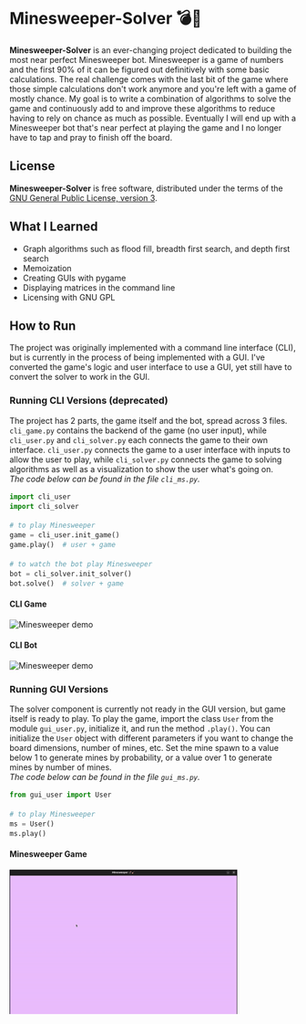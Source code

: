# Minesweeper-Solver 💣🧹
**Minesweeper-Solver** is an ever-changing project dedicated to building the most near perfect Minesweeper bot. Minesweeper is a game of numbers and the first 90% of it can be figured out definitively with some basic calculations. The real challenge comes with the last bit of the game where those simple calculations don't work anymore and you're left with a game of mostly chance. My goal is to write a combination of algorithms to solve the game and continuously add to and improve these algorithms to reduce having to rely on chance as much as possible. Eventually I will end up with a Minesweeper bot that's near perfect at playing the game and I no longer have to tap and pray to finish off the board.
## License
**Minesweeper-Solver** is free software, distributed under the terms of the [GNU General Public License, version 3](https://www.gnu.org/licenses/gpl-3.0.html).
## What I Learned
* Graph algorithms such as flood fill, breadth first search, and depth first search
* Memoization
* Creating GUIs with pygame
* Displaying matrices in the command line
* Licensing with GNU GPL
<!-- * Linear algebra for solver algorithms -->
## How to Run
The project was originally implemented with a command line interface (CLI), but is currently in the process of being implemented with a GUI. I've converted the game's logic and user interface to use a GUI, yet still have to convert the solver to work in the GUI.

### Running CLI Versions (deprecated)
The project has 2 parts, the game itself and the bot, spread across 3 files. `cli_game.py` contains the backend of the game (no user input), while `cli_user.py` and `cli_solver.py` each connects the game to their own interface. `cli_user.py` connects the game to a user interface with inputs to allow the user to play, while `cli_solver.py` connects the game to solving algorithms as well as a visualization to show the user what's going on.<br>*The code below can be found in the file `cli_ms.py`.*<br>
```python
import cli_user
import cli_solver

# to play Minesweeper
game = cli_user.init_game()
game.play()  # user + game

# to watch the bot play Minesweeper
bot = cli_solver.init_solver()
bot.solve()  # solver + game
```
#### CLI Game
<img src="https://github.com/GeorgeD88/Minesweeper-Solver/blob/main/minesweeper_demo.gif" alt="Minesweeper demo" width="400">

#### CLI Bot
<img src="https://github.com/GeorgeD88/Minesweeper-Solver/blob/main/ms_solver_demo.gif" alt="Minesweeper demo" width="400">

### Running GUI Versions
The solver component is currently not ready in the GUI version, but game itself is ready to play. To play the game, import the class `User` from the module `gui_user.py`, initialize it, and run the method `.play()`. You can initialize the `User` object with different parameters if you want to change the board dimensions, number of mines, etc. Set the mine spawn to a value below 1 to generate mines by probability, or a value over 1 to generate mines by number of mines.<br>*The code below can be found in the file `gui_ms.py`.*<br>
```python
from gui_user import User

# to play Minesweeper
ms = User()
ms.play()
```
#### Minesweeper Game
<img src="https://github.com/GeorgeD88/Minesweeper-Solver/blob/main/gui_ms_demo.gif" alt="Minesweeper demo" width="400">

<!-- #### Minesweeper Bot
<img src="https://github.com/GeorgeD88/Minesweeper-Solver/blob/main/ms_solver_demo.gif" alt="Minesweeper demo" width="400"> -->
